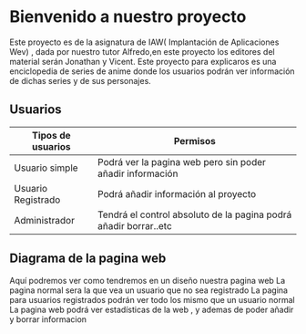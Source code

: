 # Bienvenido a nuestro proyecto 

Este proyecto es de la asignatura de IAW( Implantación de Aplicaciones Wev) , dada por nuestro tutor Alfredo,en este proyecto los editores del material serán Jonathan  y Vicent. Este proyecto para explicaros es  una enciclopedia de series de anime donde los usuarios podrán ver información de dichas series y de sus personajes.


## Usuarios



|                                      Tipos de usuarios |Permisos                        |
|----------------|-------------------------------|
|Usuario simple|Podrá ver la pagina web pero sin poder añadir información            |
|Usuario Registrado  |Podrá añadir información al proyecto       |
|Administrador    |Tendrá el control  absoluto de la pagina podrá añadir borrar..etc|




## Diagrama de la pagina web

Aquí podremos ver como tendremos en un diseño nuestra pagina web
La pagina normal sera la que vea un usuario que no sea registrado
La pagina para usuarios registrados  podrán ver todo los mismo que un usuario normal
La pagina web podrá ver estadísticas de la web , y ademas de poder añadir y borrar informacion
